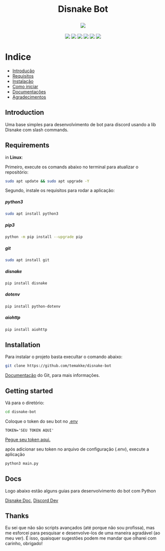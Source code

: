 <h1 align="center">
  <p align="center">Disnake Bot</p>
  <a href=""><img src="https://cdn.discordapp.com/attachments/1107328627743395910/1109835546466975754/disnake.png"></a>
</h1>

<p align="center">
  <img src="https://img.shields.io/badge/python-v3.10.6-lightgrey"/>
  <img src="https://img.shields.io/badge/pip-v22.0.2-lightgrey"/>
  <img src="https://img.shields.io/badge/git-latest-lightgrey"/>
  <img src="https://img.shields.io/badge/disnake-v2.8.1-orange"/>
  <img src="https://img.shields.io/badge/python dotenv-v1.0.0-orange"/>
  <img src="https://img.shields.io/badge/aiohttp-v3.8.4-orange"/>
</p>
 
# Indice
* [Introdução](#introducao)
* [Requisitos](#requeriments)
* [Instalação](#installation)
* [Como iniciar](#getting-started)
* [Documentações](#docs)
* [Agradecimentos](#thanks)

## Introduction

Uma base simples para desenvolvimento de bot para discord usando a lib Disnake com slash commands.

## Requirements 

in **Linux**:

Primeiro, execute os comands abaixo no terminal para atualizar o repositório:
```bash
sudo apt update && sudo apt upgrade -Y
```

Segundo, instale os requisitos para rodar a aplicação:
##### python3
```bash
sudo apt install python3
```

##### pip3
```bash
python -m pip install --upgrade pip
```

##### git
```bash
sudo apt install git
```
##### disnake
```bash
pip install disnake
```

##### dotenv
```bash
pip install python-dotenv
```

##### aiohttp
```bash
pip install aiohttp
```

## Installation

Para instalar o projeto basta execultar o comando abaixo:

```bash
git clone https://github.com/temakke/disnake-bot
```
<a href="https://git-scm.com/doc">Documentação</a> do Git, para mais informações.

## Getting started

Vá para o diretório:

```bash
cd disnake-bot
```

Coloque o token do seu bot no [.env](.env)

```.env
TOKEN='SEU TOKEN AQUI'
```

[Pegue seu token aqui.](https://discord.com/developers/applications)

após adicionar seu token no arquivo de configuração (.env), execute a aplicação

```bash
python3 main.py
```

## Docs
Logo abaixo estão alguns guias para desenvolvimento do bot com Python

[Disnake Doc](https://docs.disnake.dev/en/stable/index.html),
[Discord Dev](https://discord.com/developers/)


## Thanks

Eu sei que não são scripts avançados (até porque não sou profissa), mas me esforcei para pesquisar e desenvolve-los de uma maneira agradável (ao meu ver). É isso, quaisquer sugestões podem me mandar que olharei com carinho, obrigado!

